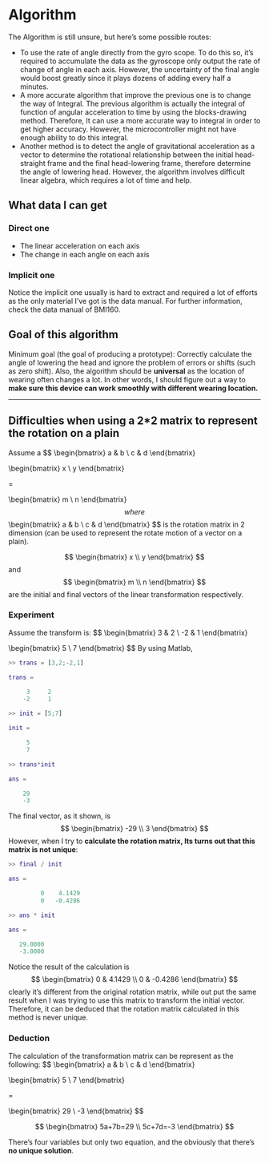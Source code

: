 # Algorithm

The Algorithm is still unsure, but here’s some possible routes:

- To use the rate of angle directly from the gyro scope. To do this so, it’s required to accumulate the data as the gyroscope only output the rate of change of angle in each axis. However, the uncertainty of the final angle would boost greatly since it plays dozens of adding every half a minutes.
- A more accurate algorithm that improve the previous one is to change the way of Integral. The previous algorithm is actually the integral of function of angular acceleration to time by using the blocks-drawing method. Therefore, It can use a more accurate way to integral in order to get higher accuracy. However, the microcontroller might not have enough ability to do this integral.
- Another method is to detect the angle of gravitational acceleration as a vector to determine the rotational relationship between the initial head-straight frame and the final head-lowering frame, therefore determine the angle of lowering head. However, the algorithm involves difficult linear algebra, which requires a lot of time and help. 

## What data I can get

### Direct one

- The linear acceleration on each axis
- The change in each angle on each axis

### Implicit one

Notice the implicit one usually is hard to extract and required a lot of efforts as the only material I’ve got is the data manual. For further information, check the data manual of BMI160.

## Goal of this algorithm

Minimum goal (the goal of producing a prototype): Correctly calculate the angle of lowering the head and ignore the problem of errors or shifts (such as zero shift). Also, the algorithm should be **universal** as the location of wearing often changes a lot. In other words, I should figure out a way to **make sure this device can work smoothly with different wearing location.** 

---



## Difficulties when using a 2*2 matrix to represent the rotation on a plain

Assume a 
$$
\begin{bmatrix}
a & b \\
c & d
\end{bmatrix}



\begin{bmatrix}
x \\
y
\end{bmatrix}

= 

\begin{bmatrix}
m \\
n
\end{bmatrix}
$$
where 
$$
\begin{bmatrix}
a & b \\
c & d
\end{bmatrix}
$$
is the rotation matrix in 2 dimension (can be used to represent the rotate motion of a vector on a plain).


$$
\begin{bmatrix}
x \\
y
\end{bmatrix}
$$
and
$$
\begin{bmatrix}
m \\
n
\end{bmatrix}
$$
are the initial and final vectors of the linear transformation respectively.



### Experiment

Assume the transform is:
$$
\begin{bmatrix}
3 & 2 \\
-2 & 1
\end{bmatrix}


\begin{bmatrix}
5 \\
7
\end{bmatrix}
$$
By using Matlab, 

```matlab
>> trans = [3,2;-2,1]

trans =

     3     2
    -2     1

>> init = [5;7]

init =

     5
     7

>> trans*init

ans =

    29
    -3
```

The final vector, as it shown, is 
$$
\begin{bmatrix}
-29 \\
3
\end{bmatrix}
$$
However, when I try to **calculate the rotation matrix, Its turns out that this matrix is not unique**:

```matlab
>> final / init

ans =

         0    4.1429
         0   -0.4286

>> ans * init

ans =

   29.0000
   -3.0000

```

Notice the result of the calculation is 
$$
\begin{bmatrix}
0 & 4.1429 \\
0 & -0.4286
\end{bmatrix}
$$
clearly it’s different from the original rotation matrix, while out put the same result when I was trying to use this matrix to transform the initial vector. Therefore, it can be deduced that the rotation matrix calculated in this method is never unique.

### Deduction

The calculation of the transformation matrix can be represent as the following:
$$
\begin{bmatrix}
a & b \\
c & d
\end{bmatrix}



\begin{bmatrix}
5 \\
7
\end{bmatrix}

= 

\begin{bmatrix}
29 \\
-3
\end{bmatrix}
$$

$$
\begin{bmatrix}
5a+7b=29 \\
5c+7d=-3
\end{bmatrix}
$$

There’s four variables but only two equation, and the obviously that there’s **no unique solution**.

